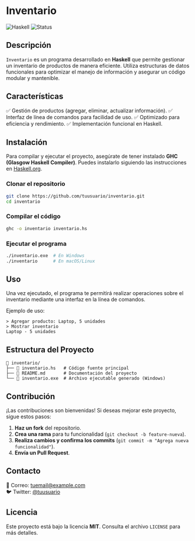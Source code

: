 # Inventario

![Haskell](https://img.shields.io/badge/Language-Haskell-purple)
![Status](https://img.shields.io/badge/Status-Active-brightgreen)

## Descripción

`Inventario` es un programa desarrollado en **Haskell** que permite gestionar un inventario de productos de manera eficiente. Utiliza estructuras de datos funcionales para optimizar el manejo de información y asegurar un código modular y mantenible.

## Características

✅ Gestión de productos (agregar, eliminar, actualizar información).
✅ Interfaz de línea de comandos para facilidad de uso.
✅ Optimizado para eficiencia y rendimiento.
✅ Implementación funcional en Haskell.

## Instalación

Para compilar y ejecutar el proyecto, asegúrate de tener instalado **GHC (Glasgow Haskell Compiler)**. Puedes instalarlo siguiendo las instrucciones en [Haskell.org](https://www.haskell.org/ghc/).

### Clonar el repositorio
```sh
git clone https://github.com/tuusuario/inventario.git
cd inventario
```

### Compilar el código
```sh
ghc -o inventario inventario.hs
```

### Ejecutar el programa
```sh
./inventario.exe  # En Windows
./inventario      # En macOS/Linux
```

## Uso

Una vez ejecutado, el programa te permitirá realizar operaciones sobre el inventario mediante una interfaz en la línea de comandos.

Ejemplo de uso:
```
> Agregar producto: Laptop, 5 unidades
> Mostrar inventario
Laptop - 5 unidades
```

## Estructura del Proyecto

```
📂 inventario/
├── 📄 inventario.hs   # Código fuente principal
├── 📄 README.md       # Documentación del proyecto
└── 📄 inventario.exe  # Archivo ejecutable generado (Windows)
```

## Contribución

¡Las contribuciones son bienvenidas! Si deseas mejorar este proyecto, sigue estos pasos:

1. **Haz un fork** del repositorio.
2. **Crea una rama** para tu funcionalidad (`git checkout -b feature-nueva`).
3. **Realiza cambios y confirma los commits** (`git commit -m "Agrega nueva funcionalidad"`).
4. **Envía un Pull Request**.

## Contacto

📧 Correo: tuemail@example.com  
🐦 Twitter: [@tuusuario](https://twitter.com/tuusuario)

## Licencia

Este proyecto está bajo la licencia **MIT**. Consulta el archivo `LICENSE` para más detalles.


